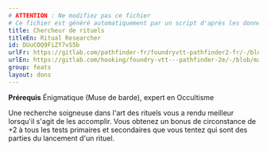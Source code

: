```yaml
---
# ATTENTION : Ne modifiez pas ce fichier
# Ce fichier est généré automatiquement par un script d'après les données du module Foundry VTT officiel et de sa traduction
title: Chercheur de rituels
titleEn: Ritual Researcher
id: DUuCOQ9FiZf7vS5b
urlFr: https://gitlab.com/pathfinder-fr/foundryvtt-pathfinder2-fr/-/blob/master/data/feats/DUuCOQ9FiZf7vS5b.htm
urlEn: https://gitlab.com/hooking/foundry-vtt---pathfinder-2e/-/blob/master/packs/data/feats.db/ritual-researcher.json
group: feats
layout: dons
---
```

**Prérequis** <a class="entity-link" data-pack="pf2e.classfeatures" data-id="4ripp6EfdVpS0d60" draggable="true">Énigmatique (Muse de barde)</a>, expert en Occultisme

Une recherche soigneuse dans l'art des rituels vous a rendu meilleur lorsqu'il s'agit de les accomplir. Vous obtenez un bonus de circonstance de +2 à tous les tests primaires et secondaires que vous tentez qui sont des parties du lancement d'un rituel.



